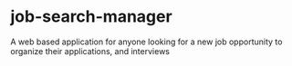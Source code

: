 # job-search-manager
A web based application for anyone looking for a new job opportunity to organize their applications, and interviews
